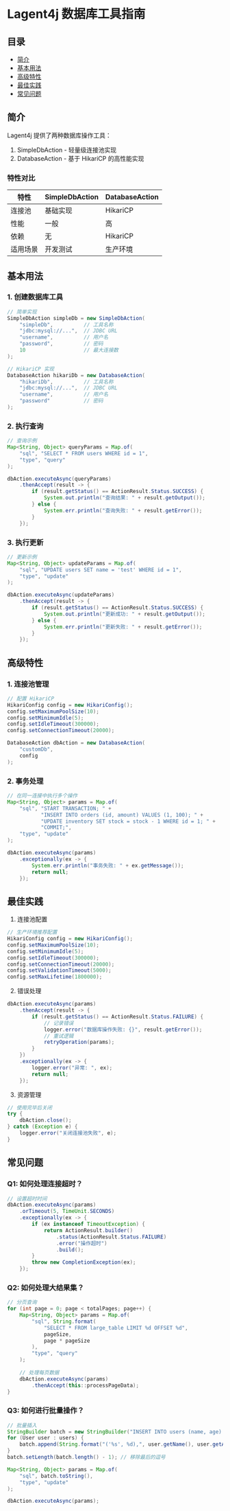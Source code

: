 # Lagent4j 数据库工具指南

## 目录

- [简介](#简介)
- [基本用法](#基本用法)
- [高级特性](#高级特性)
- [最佳实践](#最佳实践)
- [常见问题](#常见问题)

## 简介

Lagent4j 提供了两种数据库操作工具：

1. SimpleDbAction - 轻量级连接池实现
2. DatabaseAction - 基于 HikariCP 的高性能实现

### 特性对比

| 特性 | SimpleDbAction | DatabaseAction |
|------|---------------|----------------|
| 连接池 | 基础实现 | HikariCP |
| 性能 | 一般 | 高 |
| 依赖 | 无 | HikariCP |
| 适用场景 | 开发测试 | 生产环境 |

## 基本用法

### 1. 创建数据库工具

```java
// 简单实现
SimpleDbAction simpleDb = new SimpleDbAction(
    "simpleDb",          // 工具名称
    "jdbc:mysql://...",  // JDBC URL
    "username",          // 用户名
    "password",          // 密码
    10                   // 最大连接数
);

// HikariCP 实现
DatabaseAction hikariDb = new DatabaseAction(
    "hikariDb",          // 工具名称
    "jdbc:mysql://...",  // JDBC URL
    "username",          // 用户名
    "password"           // 密码
);
```

### 2. 执行查询

```java
// 查询示例
Map<String, Object> queryParams = Map.of(
    "sql", "SELECT * FROM users WHERE id = 1",
    "type", "query"
);

dbAction.executeAsync(queryParams)
    .thenAccept(result -> {
        if (result.getStatus() == ActionResult.Status.SUCCESS) {
            System.out.println("查询结果: " + result.getOutput());
        } else {
            System.err.println("查询失败: " + result.getError());
        }
    });
```

### 3. 执行更新

```java
// 更新示例
Map<String, Object> updateParams = Map.of(
    "sql", "UPDATE users SET name = 'test' WHERE id = 1",
    "type", "update"
);

dbAction.executeAsync(updateParams)
    .thenAccept(result -> {
        if (result.getStatus() == ActionResult.Status.SUCCESS) {
            System.out.println("更新成功: " + result.getOutput());
        } else {
            System.err.println("更新失败: " + result.getError());
        }
    });
```

## 高级特性

### 1. 连接池管理

```java
// 配置 HikariCP
HikariConfig config = new HikariConfig();
config.setMaximumPoolSize(10);
config.setMinimumIdle(5);
config.setIdleTimeout(300000);
config.setConnectionTimeout(20000);

DatabaseAction dbAction = new DatabaseAction(
    "customDb",
    config
);
```

### 2. 事务处理

```java
// 在同一连接中执行多个操作
Map<String, Object> params = Map.of(
    "sql", "START TRANSACTION; " +
           "INSERT INTO orders (id, amount) VALUES (1, 100); " +
           "UPDATE inventory SET stock = stock - 1 WHERE id = 1; " +
           "COMMIT;",
    "type", "update"
);

dbAction.executeAsync(params)
    .exceptionally(ex -> {
        System.err.println("事务失败: " + ex.getMessage());
        return null;
    });
```

## 最佳实践

1. 连接池配置
```java
// 生产环境推荐配置
HikariConfig config = new HikariConfig();
config.setMaximumPoolSize(10);
config.setMinimumIdle(5);
config.setIdleTimeout(300000);
config.setConnectionTimeout(20000);
config.setValidationTimeout(5000);
config.setMaxLifetime(1800000);
```

2. 错误处理
```java
dbAction.executeAsync(params)
    .thenAccept(result -> {
        if (result.getStatus() == ActionResult.Status.FAILURE) {
            // 记录错误
            logger.error("数据库操作失败: {}", result.getError());
            // 重试逻辑
            retryOperation(params);
        }
    })
    .exceptionally(ex -> {
        logger.error("异常: ", ex);
        return null;
    });
```

3. 资源管理
```java
// 使用完毕后关闭
try {
    dbAction.close();
} catch (Exception e) {
    logger.error("关闭连接池失败", e);
}
```

## 常见问题

### Q1: 如何处理连接超时？

```java
// 设置超时时间
dbAction.executeAsync(params)
    .orTimeout(5, TimeUnit.SECONDS)
    .exceptionally(ex -> {
        if (ex instanceof TimeoutException) {
            return ActionResult.builder()
                .status(ActionResult.Status.FAILURE)
                .error("操作超时")
                .build();
        }
        throw new CompletionException(ex);
    });
```

### Q2: 如何处理大结果集？

```java
// 分页查询
for (int page = 0; page < totalPages; page++) {
    Map<String, Object> params = Map.of(
        "sql", String.format(
            "SELECT * FROM large_table LIMIT %d OFFSET %d",
            pageSize,
            page * pageSize
        ),
        "type", "query"
    );
    
    // 处理每页数据
    dbAction.executeAsync(params)
        .thenAccept(this::processPageData);
}
```

### Q3: 如何进行批量操作？

```java
// 批量插入
StringBuilder batch = new StringBuilder("INSERT INTO users (name, age) VALUES ");
for (User user : users) {
    batch.append(String.format("('%s', %d),", user.getName(), user.getAge()));
}
batch.setLength(batch.length() - 1); // 移除最后的逗号

Map<String, Object> params = Map.of(
    "sql", batch.toString(),
    "type", "update"
);

dbAction.executeAsync(params);
``` 